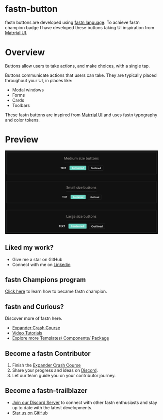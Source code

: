 # fastn-button

fastn buttons are developed using [fastn language](https://fastn.com/). To achieve fastn champion badge I have developed these buttons taking UI inspiration from [Matrrial UI](https://mui.com/material-ui/react-button/).

# Overview

Buttons allow users to take actions, and make choices, with a single tap.

Buttons communicate actions that users can take. They are typically placed
throughout your UI, in places like:

- Modal windows
- Forms
- Cards
- Toolbars

These fastn buttons are inspired from [Matrrial UI](https://mui.com/material-ui/react-button/) and uses fastn typography and color tokens. 


# Preview

![fastn-buttons](.github/assets/fastn-button.png)

## Liked my work? 
- Give me a star on GitHub
- Connect with me on [Linkedin](https://www.linkedin.com/in/ganesh-s-891174ab/)

## fastn Champions program

[Click here](https://fastn.com/champion-program/) to learn how to became fastn champion.


## fastn and Curious?

Discover more of fastn here.

- [Expander Crash Course](https://fastn.com/expander/)
- [Video Tutorials](https://fastn.com/expander/hello-world/-/build/)
- [Explore more Templates/ Components/ Package](https://fastn.com/featured/)

## Become a fastn Contributor

1.  Finish the [Expander Crash Course](https://fastn.com/expander/)
2.  Share your progress and ideas on [Discord](https://discord.gg/bucrdvptYd).
3.  Let our team guide you on your contributor journey.

## Become a fastn-trailblazer

- [Join our Discord Server](https://discord.gg/bucrdvptYd) to connect with other fastn enthusiasts and stay up to date with the latest developments.
- [Star us on GitHub](https://github.com/fastn-stack/fastn/)
